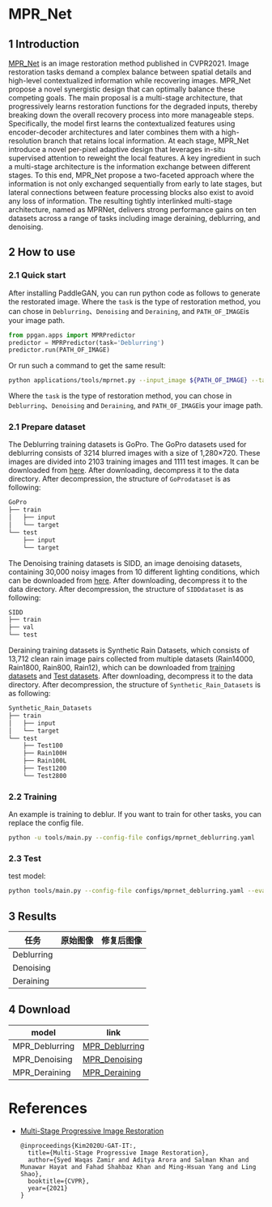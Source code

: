 # MPR_Net

## 1 Introduction

[MPR_Net](https://arxiv.org/abs/2102.02808) is an image restoration method published in CVPR2021. Image restoration tasks demand a complex balance between spatial details and high-level contextualized information while recovering images. MPR_Net propose a novel synergistic design that can optimally balance these competing goals. The main proposal is a multi-stage architecture, that progressively learns restoration functions for the degraded inputs, thereby breaking down the overall recovery process into more manageable steps. Specifically, the model first learns the contextualized features using encoder-decoder architectures and later combines them with a high-resolution branch that retains local information. At each stage, MPR_Net introduce a novel per-pixel adaptive design that leverages in-situ supervised attention to reweight the local features. A key ingredient in such a multi-stage architecture is the information exchange between different stages. To this end, MPR_Net propose a two-faceted approach where the information is not only exchanged sequentially from early to late stages, but lateral connections between feature processing blocks also exist to avoid any loss of information. The resulting tightly interlinked multi-stage architecture, named as MPRNet, delivers strong performance gains on ten datasets across a range of tasks including image deraining, deblurring, and denoising.

## 2 How to use

### 2.1 Quick start

After installing PaddleGAN, you can run python code as follows to generate the restorated image. Where the `task` is the type of restoration method, you can chose in `Deblurring`、`Denoising` and `Deraining`, and `PATH_OF_IMAGE`is your image path.

```python
from ppgan.apps import MPRPredictor
predictor = MPRPredictor(task='Deblurring')
predictor.run(PATH_OF_IMAGE)
```

Or run such a command to get the same result:

```sh
python applications/tools/mprnet.py --input_image ${PATH_OF_IMAGE} --task Deblurring
```
Where the `task` is the type of restoration method, you can chose in `Deblurring`、`Denoising` and `Deraining`, and `PATH_OF_IMAGE`is your image path.

### 2.1 Prepare dataset

The Deblurring training datasets is GoPro. The GoPro datasets used for deblurring consists of 3214 blurred images with a size of 1,280×720. These images are divided into 2103 training images and 1111 test images. It can be downloaded from [here](https://drive.google.com/file/d/1H0PIXvJH4c40pk7ou6nAwoxuR4Qh_Sa2/view?usp=sharing).
After downloading, decompress it to the data directory. After decompression, the structure of `GoProdataset` is as following:

```sh
GoPro
├── train
│   ├── input
│   └── target
└── test
    ├── input
    └── target

```

The Denoising training datasets is SIDD, an image denoising datasets, containing 30,000 noisy images from 10 different lighting conditions, which can be downloaded from [here](https://www.eecs.yorku.ca/~kamel/sidd/dataset.php).
After downloading, decompress it to the data directory. After decompression, the structure of `SIDDdataset` is as following:

```sh
SIDD
├── train
├── val
└── test

```

Deraining training datasets is Synthetic Rain Datasets, which consists of 13,712 clean rain image pairs collected from multiple datasets (Rain14000, Rain1800, Rain800, Rain12), which can be downloaded from [training datasets](https://drive.google.com/drive/folders/1Hnnlc5kI0v9_BtfMytC2LR5VpLAFZtVe) and [Test datasets](https://drive.google.com/drive/folders/1PDWggNh8ylevFmrjo-JEvlmqsDlWWvZs).
After downloading, decompress it to the data directory. After decompression, the structure of `Synthetic_Rain_Datasets` is as following:

```sh
Synthetic_Rain_Datasets
├── train
│   ├── input
│   └── target
└── test
    ├── Test100
    ├── Rain100H
    ├── Rain100L
    ├── Test1200
    └── Test2800

```

### 2.2 Training
  An example is training to deblur. If you want to train for other tasks, you can replace the config file.

  ```sh
  python -u tools/main.py --config-file configs/mprnet_deblurring.yaml
  ```

### 2.3 Test

test model:
```sh
python tools/main.py --config-file configs/mprnet_deblurring.yaml --evaluate-only --load ${PATH_OF_WEIGHT}
```

## 3 Results
| 任务      | 原始图像                            | 修复后图像                       |
| -------- | ----------------------------------- | ---------------------------------- |
| Deblurring|  |  |
| Denoising|  |  |
| Deraining|  |  |

## 4 Download

| model | link |
|---|---|
| MPR_Deblurring | [MPR_Deblurring](https://paddlegan.bj.bcebos.com/models/MPR_Deblurring.pdparams) |
| MPR_Denoising | [MPR_Denoising](https://paddlegan.bj.bcebos.com/models/MPR_Denoising.pdparams) |
| MPR_Deraining | [MPR_Deraining](https://paddlegan.bj.bcebos.com/models/MPR_Deraining.pdparams) |



# References

- [Multi-Stage Progressive Image Restoration](https://arxiv.org/abs/2102.02808)

  ```
  @inproceedings{Kim2020U-GAT-IT:,
    title={Multi-Stage Progressive Image Restoration},
    author={Syed Waqas Zamir and Aditya Arora and Salman Khan and Munawar Hayat and Fahad Shahbaz Khan and Ming-Hsuan Yang and Ling Shao},
    booktitle={CVPR},
    year={2021}
  }
  ```
